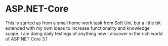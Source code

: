 # ASP.NET-Core

This is started as from a small home work task from Soft Uni,
but a little bit extended with my own ideas to increase functionality and knowledge scope.
I am doing daily testings of anything new I discover in the rich world of ASP.NET Core 3.1
